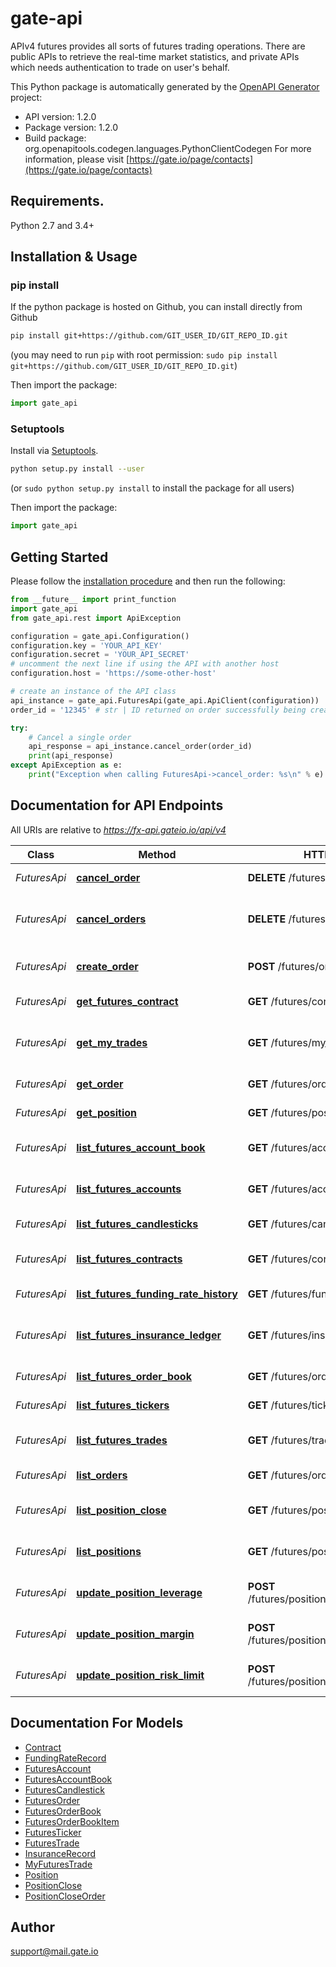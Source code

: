 # gate-api
APIv4 futures provides all sorts of futures trading operations. There are public APIs to retrieve the real-time market statistics, and private APIs which needs authentication to trade on user's behalf.

This Python package is automatically generated by the [OpenAPI Generator](https://openapi-generator.tech) project:

- API version: 1.2.0
- Package version: 1.2.0
- Build package: org.openapitools.codegen.languages.PythonClientCodegen
For more information, please visit [https://gate.io/page/contacts](https://gate.io/page/contacts)

## Requirements.

Python 2.7 and 3.4+

## Installation & Usage
### pip install

If the python package is hosted on Github, you can install directly from Github

```sh
pip install git+https://github.com/GIT_USER_ID/GIT_REPO_ID.git
```
(you may need to run `pip` with root permission: `sudo pip install git+https://github.com/GIT_USER_ID/GIT_REPO_ID.git`)

Then import the package:
```python
import gate_api 
```

### Setuptools

Install via [Setuptools](http://pypi.python.org/pypi/setuptools).

```sh
python setup.py install --user
```
(or `sudo python setup.py install` to install the package for all users)

Then import the package:
```python
import gate_api
```

## Getting Started

Please follow the [installation procedure](#installation--usage) and then run the following:

```python
from __future__ import print_function
import gate_api
from gate_api.rest import ApiException

configuration = gate_api.Configuration()
configuration.key = 'YOUR_API_KEY'
configuration.secret = 'YOUR_API_SECRET'
# uncomment the next line if using the API with another host
configuration.host = 'https://some-other-host'

# create an instance of the API class
api_instance = gate_api.FuturesApi(gate_api.ApiClient(configuration))
order_id = '12345' # str | ID returned on order successfully being created

try:
    # Cancel a single order
    api_response = api_instance.cancel_order(order_id)
    print(api_response)
except ApiException as e:
    print("Exception when calling FuturesApi->cancel_order: %s\n" % e)

```

## Documentation for API Endpoints

All URIs are relative to *https://fx-api.gateio.io/api/v4*

Class | Method | HTTP request | Description
------------ | ------------- | ------------- | -------------
*FuturesApi* | [**cancel_order**](docs/FuturesApi.md#cancel_order) | **DELETE** /futures/orders/{order_id} | Cancel a single order
*FuturesApi* | [**cancel_orders**](docs/FuturesApi.md#cancel_orders) | **DELETE** /futures/orders | Cancel all &#x60;open&#x60; orders matched
*FuturesApi* | [**create_order**](docs/FuturesApi.md#create_order) | **POST** /futures/orders | Create a futures order
*FuturesApi* | [**get_futures_contract**](docs/FuturesApi.md#get_futures_contract) | **GET** /futures/contracts/{contract} | Get a single contract
*FuturesApi* | [**get_my_trades**](docs/FuturesApi.md#get_my_trades) | **GET** /futures/my_trades | List personal trading history
*FuturesApi* | [**get_order**](docs/FuturesApi.md#get_order) | **GET** /futures/orders/{order_id} | Get a single order
*FuturesApi* | [**get_position**](docs/FuturesApi.md#get_position) | **GET** /futures/positions/{contract} | Get single position
*FuturesApi* | [**list_futures_account_book**](docs/FuturesApi.md#list_futures_account_book) | **GET** /futures/account_book | Query account book
*FuturesApi* | [**list_futures_accounts**](docs/FuturesApi.md#list_futures_accounts) | **GET** /futures/accounts | Query futures account
*FuturesApi* | [**list_futures_candlesticks**](docs/FuturesApi.md#list_futures_candlesticks) | **GET** /futures/candlesticks | Get futures candlesticks
*FuturesApi* | [**list_futures_contracts**](docs/FuturesApi.md#list_futures_contracts) | **GET** /futures/contracts | List all futures contracts
*FuturesApi* | [**list_futures_funding_rate_history**](docs/FuturesApi.md#list_futures_funding_rate_history) | **GET** /futures/funding_rate | Funding rate history
*FuturesApi* | [**list_futures_insurance_ledger**](docs/FuturesApi.md#list_futures_insurance_ledger) | **GET** /futures/insurance | Futures insurance balance history
*FuturesApi* | [**list_futures_order_book**](docs/FuturesApi.md#list_futures_order_book) | **GET** /futures/order_book | Futures order book
*FuturesApi* | [**list_futures_tickers**](docs/FuturesApi.md#list_futures_tickers) | **GET** /futures/tickers | List futures tickers
*FuturesApi* | [**list_futures_trades**](docs/FuturesApi.md#list_futures_trades) | **GET** /futures/trades | Futures trading history
*FuturesApi* | [**list_orders**](docs/FuturesApi.md#list_orders) | **GET** /futures/orders | List futures orders
*FuturesApi* | [**list_position_close**](docs/FuturesApi.md#list_position_close) | **GET** /futures/position_close | List position close history
*FuturesApi* | [**list_positions**](docs/FuturesApi.md#list_positions) | **GET** /futures/positions | List all positions of a user
*FuturesApi* | [**update_position_leverage**](docs/FuturesApi.md#update_position_leverage) | **POST** /futures/positions/{contract}/leverage | Update position leverage
*FuturesApi* | [**update_position_margin**](docs/FuturesApi.md#update_position_margin) | **POST** /futures/positions/{contract}/margin | Update position margin
*FuturesApi* | [**update_position_risk_limit**](docs/FuturesApi.md#update_position_risk_limit) | **POST** /futures/positions/{contract}/risk_limit | Update position risk limit


## Documentation For Models

 - [Contract](docs/Contract.md)
 - [FundingRateRecord](docs/FundingRateRecord.md)
 - [FuturesAccount](docs/FuturesAccount.md)
 - [FuturesAccountBook](docs/FuturesAccountBook.md)
 - [FuturesCandlestick](docs/FuturesCandlestick.md)
 - [FuturesOrder](docs/FuturesOrder.md)
 - [FuturesOrderBook](docs/FuturesOrderBook.md)
 - [FuturesOrderBookItem](docs/FuturesOrderBookItem.md)
 - [FuturesTicker](docs/FuturesTicker.md)
 - [FuturesTrade](docs/FuturesTrade.md)
 - [InsuranceRecord](docs/InsuranceRecord.md)
 - [MyFuturesTrade](docs/MyFuturesTrade.md)
 - [Position](docs/Position.md)
 - [PositionClose](docs/PositionClose.md)
 - [PositionCloseOrder](docs/PositionCloseOrder.md)


## Author

support@mail.gate.io


